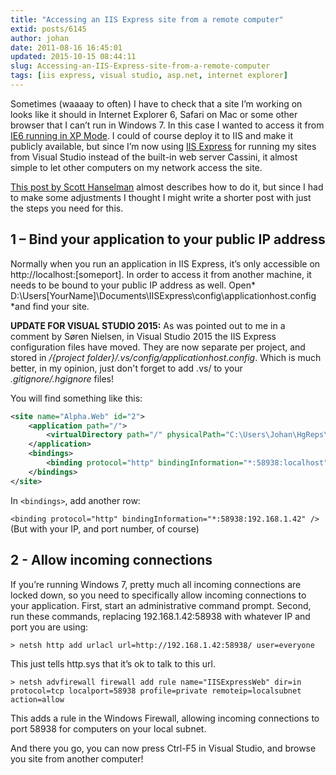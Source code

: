 ```yaml
---
title: "Accessing an IIS Express site from a remote computer"
extid: posts/6145
author: johan
date: 2011-08-16 16:45:01
updated: 2015-10-15 08:44:11
slug: Accessing-an-IIS-Express-site-from-a-remote-computer
tags: [iis express, visual studio, asp.net, internet explorer]
---
```


Sometimes (waaaay to often) I have to check that a site I’m working on looks like it should in Internet Explorer 6, Safari on Mac or some other browser that I can’t run in Windows 7. In this case I wanted to access it from [IE6 running in XP Mode](/posts/windows-7-xp-mode-is-really-nice). I could of course deploy it to IIS and make it publicly available, but since I’m now using [IIS Express](http://learn.iis.net/page.aspx/868/iis-express-overview/) for running my sites from Visual Studio instead of the built-in web server Cassini, it almost simple to let other computers on my network access the site.

[This post by Scott Hanselman](http://www.hanselman.com/blog/WorkingWithSSLAtDevelopmentTimeIsEasierWithIISExpress.aspx "Working with SSL at Development Time is easier with IISExpress") almost describes how to do it, but since I had to make some adjustments I thought I might write a shorter post with just the steps you need for this.

## 1 – Bind your application to your public IP address

Normally when you run an application in IIS Express, it’s only accessible on http://localhost:[someport]. In order to access it from another machine, it needs to be bound to your public IP address as well. Open* D:\Users[YourName]\Documents\IISExpress\config\applicationhost.config *and find your site.

**UPDATE FOR VISUAL STUDIO 2015:** As was pointed out to me in a comment by Søren Nielsen, in Visual Studio 2015 the IIS Express configuration files have moved. They are now separate per project, and stored in */{project folder}/.vs/config/applicationhost.config*. Which is much better, in my opinion, just don't forget to add .vs/ to your *.gitignore/.hgignore* files!

You will find something like this:

``` xml
<site name="Alpha.Web" id="2">
    <application path="/">
        <virtualDirectory path="/" physicalPath="C:\Users\Johan\HgReps\Alpha\Alpha.Web" />
    </application>
    <bindings>
        <binding protocol="http" bindingInformation="*:58938:localhost" />
    </bindings>
</site>
```

In `<bindings>`, add another row:

`<binding protocol="http" bindingInformation="*:58938:192.168.1.42" />` (But with your IP, and port number, of course)

## 2 - Allow incoming connections

If you’re running Windows 7, pretty much all incoming connections are locked down, so you need to specifically allow incoming connections to your application. First, start an administrative command prompt. Second, run these commands, replacing 192.168.1.42:58938 with whatever IP and port you are using:

`> netsh http add urlacl url=http://192.168.1.42:58938/ user=everyone`

This just tells http.sys that it’s ok to talk to this url.

`> netsh advfirewall firewall add rule name="IISExpressWeb" dir=in protocol=tcp localport=58938 profile=private remoteip=localsubnet action=allow`

This adds a rule in the Windows Firewall, allowing incoming connections to port 58938 for computers on your local subnet.

And there you go, you can now press Ctrl-F5 in Visual Studio, and browse you site from another computer!
